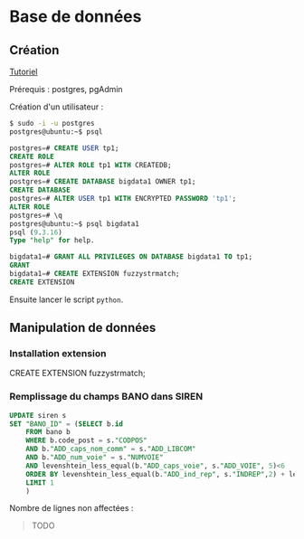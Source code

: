 # Base de données

## Création

[Tutoriel](https://suhas.org/sqlalchemy-tutorial)

Prérequis : postgres, pgAdmin

Création d'un utilisateur :
``` sh
$ sudo -i -u postgres
postgres@ubuntu:~$ psql
```

``` sql
postgres=# CREATE USER tp1;
CREATE ROLE
postgres=# ALTER ROLE tp1 WITH CREATEDB;
ALTER ROLE
postgres=# CREATE DATABASE bigdata1 OWNER tp1;
CREATE DATABASE
postgres=# ALTER USER tp1 WITH ENCRYPTED PASSWORD 'tp1';
ALTER ROLE
postgres=# \q
postgres@ubuntu:~$ psql bigdata1
psql (9.3.16)
Type "help" for help.

bigdata1=# GRANT ALL PRIVILEGES ON DATABASE bigdata1 TO tp1;
GRANT
bigdata1=# CREATE EXTENSION fuzzystrmatch;
CREATE EXTENSION
```


Ensuite lancer le script `python`.


## Manipulation de données

### Installation extension

CREATE EXTENSION fuzzystrmatch;

### Remplissage du champs BANO dans SIREN

``` sql
UPDATE siren s
SET "BANO_ID" = (SELECT b.id
	FROM bano b
	WHERE b.code_post = s."CODPOS"
	AND b."ADD_caps_nom_comm" = s."ADD_LIBCOM"
	AND b."ADD_num_voie" = s."NUMVOIE" 
    AND levenshtein_less_equal(b."ADD_caps_voie", s."ADD_VOIE", 5)<6
    ORDER BY levenshtein_less_equal(b."ADD_ind_rep", s."INDREP",2) + levenshtein_less_equal(b."ADD_caps_voie", s."ADD_VOIE", 5) 
    LIMIT 1
    )
```    

Nombre de lignes non affectées :

> TODO



